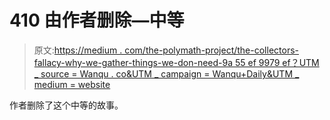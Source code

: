 # 410 由作者删除—中等

> 原文:[https://medium . com/the-polymath-project/the-collectors-fallacy-why-we-gather-things-we-don-need-9a 55 ef 9979 ef？UTM _ source = Wanqu . co&UTM _ campaign = Wanqu+Daily&UTM _ medium = website](https://medium.com/the-polymath-project/the-collectors-fallacy-why-we-gather-things-we-don-t-need-9a55ef9979ef?utm_source=wanqu.co&utm_campaign=Wanqu+Daily&utm_medium=website)

作者删除了这个中等的故事。